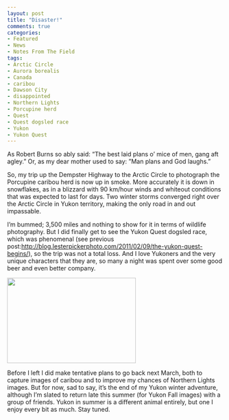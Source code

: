 ```yaml
---
layout: post
title: "Disaster!"
comments: true
categories:
- Featured
- News
- Notes From The Field
tags:
- Arctic Circle
- Aurora borealis
- Canada
- caribou
- Dawson City
- disappointed
- Northern Lights
- Porcupine herd
- Quest
- Quest dogsled race
- Yukon
- Yukon Quest
---
```

As Robert Burns so ably said: “The best laid plans o’ mice of men, gang aft agley.” Or, as my dear mother used to say: ”Man plans and God laughs.”

So, my trip up the Dempster Highway to the Arctic Circle to photograph the Porcupine caribou herd is now up in smoke. More accurately it is down in snowflakes, as in a blizzard with 90 km/hour winds and whiteout conditions that was expected to last for days. Two winter storms converged right over the Arctic Circle in Yukon territory, making the only road in and out impassable.

I’m bummed; 3,500 miles and nothing to show for it in terms of wildlife photography. But I did finally get to see the Yukon Quest dogsled race, which was phenomenal (see previous post:<a href="http://blog.lesterpickerphoto.com/2011/02/09/the-yukon-quest-begins/">http://blog.lesterpickerphoto.com/2011/02/09/the-yukon-quest-begins/</a>), so the trip was not a total loss. And I love Yukoners and the very unique characters that they are, so many a night was spent over some good beer and even better company.

<a href="http://blog.lesterpickerphoto.com/wp-content/uploads/2011/02/2008-Yukon-Dawson-City-332008-09-19.jpg"><img class="size-medium wp-image-968" title="Northen lights over Yukon River, Dawson City, Yukon, Canada" src="http://blog.lesterpickerphoto.com/wp-content/uploads/2011/02/2008-Yukon-Dawson-City-332008-09-19-300x199.jpg" alt="" width="300" height="199" /></a>

Before I left I did make tentative plans to go back next March, both to capture images of caribou and to improve my chances of Northern Lights images. But for now, sad to say, it’s the end of my Yukon winter adventure, although I’m slated to return late this summer (for Yukon Fall images) with a group of friends. Yukon in summer is a different animal entirely, but one I enjoy every bit as much. Stay tuned.